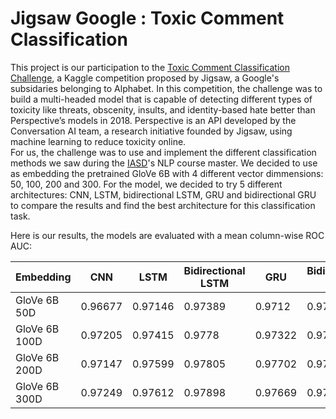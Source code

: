 # Jigsaw Google : Toxic Comment Classification

This project is our participation to the [Toxic Comment Classification Challenge](https://www.kaggle.com/competitions/jigsaw-toxic-comment-classification-challenge), a Kaggle competition proposed by Jigsaw, a Google's subsidaries belonging to Alphabet. In this competition, the challenge was to build a multi-headed model that is capable of detecting different types of toxicity like threats, obscenity, insults, and identity-based hate better than Perspective’s models in 2018. Perspective is an API developed by the Conversation AI team, a research initiative founded by Jigsaw, using machine learning to reduce toxicity online. \
For us, the challenge was to use and implement the different classification methods we saw during the [IASD](https://www.lamsade.dauphine.fr/wp/iasd/)'s NLP course master. We decided to use as embedding the pretrained GloVe 6B with 4 different vector dimmensions: 50, 100, 200 and 300. For the model, we decided to try 5 different architectures: CNN, LSTM, bidirectional LSTM, GRU and bidirectional GRU to compare the results and find the best architecture for this classification task. 

Here is our results, the models are evaluated with a mean column-wise ROC AUC:

| Embedding | CNN | LSTM | Bidirectional LSTM | GRU | Bidirectional GRU |
| --- | --- | --- | --- |--- |--- |
| GloVe 6B  50D | 0.96677 | 0.97146 | 0.97389 | 0.9712 | 0.97373 |
| GloVe 6B 100D | 0.97205 | 0.97415 | 0.9778 | 0.97322 | 0.97742 |
| GloVe 6B 200D | 0.97147 | 0.97599 | 0.97805 | 0.97702 | 0.97828 |
| GloVe 6B 300D | 0.97249 | 0.97612 | 0.97898 | 0.97669 | 0.97855 |
